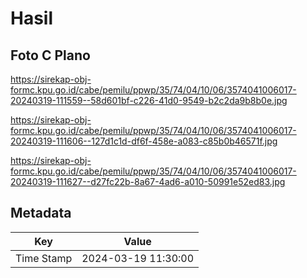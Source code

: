 # Hasil

## Foto C Plano

https://sirekap-obj-formc.kpu.go.id/cabe/pemilu/ppwp/35/74/04/10/06/3574041006017-20240319-111559--58d601bf-c226-41d0-9549-b2c2da9b8b0e.jpg

https://sirekap-obj-formc.kpu.go.id/cabe/pemilu/ppwp/35/74/04/10/06/3574041006017-20240319-111606--127d1c1d-df6f-458e-a083-c85b0b46571f.jpg

https://sirekap-obj-formc.kpu.go.id/cabe/pemilu/ppwp/35/74/04/10/06/3574041006017-20240319-111627--d27fc22b-8a67-4ad6-a010-50991e52ed83.jpg


## Metadata

| Key        | Value               |
| ---------- | ------------------- |
| Time Stamp | 2024-03-19 11:30:00 |



